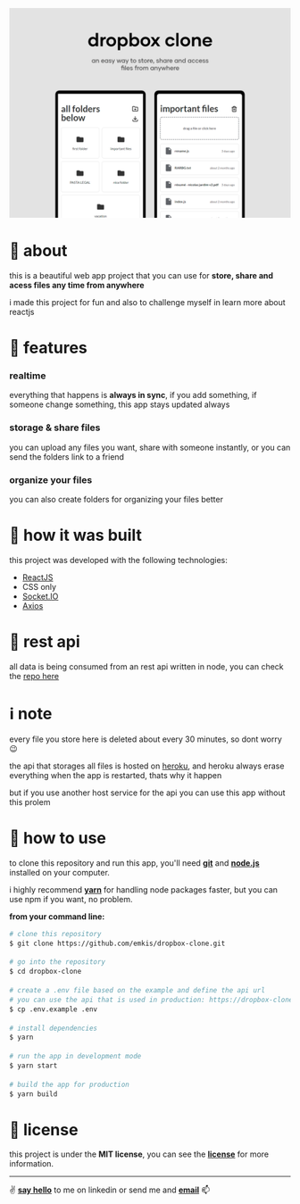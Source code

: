 ![an easy way to store, share and access files from anywhere](https://github.com/emkis/dropbox-clone/blob/master/.github/dropbox-clone-banner.png?raw=true)


# :page_with_curl: about
this is a beautiful web app project that you can use for **store, share and acess files any time from anywhere**

i made this project for fun and also to challenge myself in learn more about reactjs

# :pushpin: features

### realtime
everything that happens is **always in sync**, if you add something, if someone change something, this app stays updated always

### storage & share files
you can upload any files you want, share with someone instantly, or you can send the folders link to a friend

### organize your files
you can also create folders for organizing your files better

# :hammer: how it was built
this project was developed with the following technologies:

- [ReactJS](https://github.com/facebook/react/)
- CSS only
- [Socket.IO](https://github.com/socketio/socket.io-client)
- [Axios](https://github.com/axios/axios)

# :speech_balloon: rest api
all data is being consumed from an rest api written in node, you can check the [repo here](https://github.com/emkis/dropbox-clone-api)

# :information_source: note
every file you store here is deleted about every 30 minutes, so dont worry 😉

the api that storages all files is hosted on [heroku](https://www.heroku.com/), and heroku always erase everything when the app is restarted, thats why it happen

but if you use another host service for the api you can use this app without this prolem

# :electric_plug: how to use
to clone this repository and run this app, you'll need **[git](https://git-scm.com)** and **[node.js](https://nodejs.org/en/)** installed on your computer.

i highly recommend **[yarn](https://yarnpkg.com/)** for handling node packages faster, but you can use npm if you want, no problem.

**from your command line:**

```bash
# clone this repository
$ git clone https://github.com/emkis/dropbox-clone.git

# go into the repository
$ cd dropbox-clone

# create a .env file based on the example and define the api url
# you can use the api that is used in production: https://dropbox-clone-back.herokuapp.com
$ cp .env.example .env

# install dependencies
$ yarn

# run the app in development mode
$ yarn start

# build the app for production
$ yarn build
```

# :memo: license
this project is under the **MIT license**, you can see the **[license](https://github.com/emkis/dropbox-clone/blob/master/LICENSE)** for more information.

---


:v: **[say hello](https://www.linkedin.com/in/nicolas-jardim/)** to me on linkedin or send me and **[email](mailto:nicolasemkis@gmail.com)** :mailbox:
